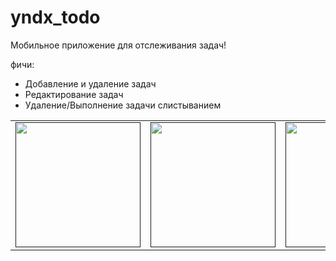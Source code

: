 # yndx_todo

Мобильное приложение для отслеживания задач!

фичи:
- Добавление и удаление задач
- Редактирование задач
- Удаление/Выполнение задачи слистыванием


<div style="text-align: center">
    <table>
        <tr>
            <td style="text-align: center">
                <a href="">
                    <img src="https://sun9-76.userapi.com/impg/y8TxNRww-loLQEa-5Y8OOMXNWqfB67rN9Gu9NQ/GoIDn4xy368.jpg?size=430x932&quality=95&sign=7a80ce66319bd3b0d4885d059b0644bd&type=album" width="200"/>
                </a>
            </td>            
            <td style="text-align: center">
                <a href="">
                    <img src="https://sun9-53.userapi.com/impg/2LJBaiYZSTMl5COnVugqvcdW-AYEA2YMzsqWyQ/hD9lI0_l3ig.jpg?size=430x932&quality=95&sign=a3f642815f7694ab0a1e146e5e66b01b&type=album" width="200"/>
                </a>
            </td>
            <td style="text-align: center">
                <a href="">
                    <img src="https://sun9-15.userapi.com/impg/1I_OuoXGHtBS6WQCDUAzMvnk94-GByszts03EA/6NS759hL1u8.jpg?size=430x932&quality=95&sign=a201dfa6b5c10d8b33f559714cb12dcf&type=album" width="200"/>
                </a>
            </td>
        </tr>
    </table>
</div>

